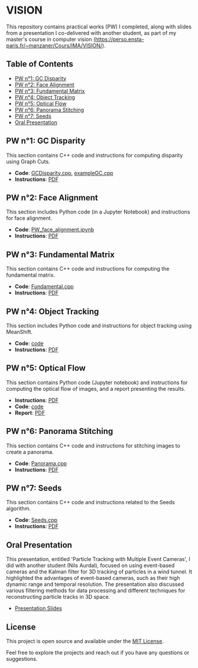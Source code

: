 # VISION

This repository contains practical works (PW) I completed, along with slides from a presentation I co-delivered with another student, as part of my master's course in computer vision (https://perso.ensta-paris.fr/~manzaner/Cours/IMA/VISION/).
## Table of Contents
- [PW n°1: GC Disparity](#pw-n1-gc-disparity)
- [PW n°2: Face Alignment](#pw-n2-face-alignment)
- [PW n°3: Fundamental Matrix](#pw-n3-fundamental-matrix)
- [PW n°4: Object Tracking](#pw-n4-object-tracking)
- [PW n°5: Optical Flow](#pw-n5-optical-flow)
- [PW n°6: Panorama Stitching](#pw-n6-panorama-stitching)
- [PW n°7: Seeds](#pw-n7-seeds)
- [Oral Presentation](#oral-presentation)

## PW n°1: GC Disparity
This section contains C++ code and instructions for computing disparity using Graph Cuts.
- **Code**: [GCDisparity.cpp](PW_GCDisparity/GCDisparity.cpp), [exampleGC.cpp](PW_GCDisparity/exampleGC.cpp)
- **Instructions**: [PDF](PW_GCDisparity/instructions_PW_GCDisparity.pdf)

## PW n°2: Face Alignment
This section includes Python code (in a Jupyter Notebook) and instructions for face alignment.
- **Code**: [PW_face_alignment.ipynb](PW_face_alignment/PW_face_alignment.ipynb)
- **Instructions**: [PDF](PW_face_alignment/instructions_PW_face_alignment.pdf)

## PW n°3: Fundamental Matrix
This section contains C++ code and instructions for computing the fundamental matrix.
- **Code**: [Fundamental.cpp](PW_fundamental/Fundamental.cpp)
- **Instructions**: [PDF](PW_fundamental/instructions_PW_fundamental.pdf)

## PW n°4: Object Tracking
This section includes Python code and instructions for object tracking using MeanShift.
- **Code**: [code](PW_object_tracking/code)
- **Instructions**: [PDF](PW_object_tracking/instructions_PW_tracking.pdf)

## PW n°5: Optical Flow
This section contains Python code (Jupyter notebook) and instructions for computing the optical flow of images, and a report presenting the results.
- **Instructions**: [PDF](https://github.com/pictoune/VISION/blob/main/PW_optical_flow/instructions_PW_optical_flow.pdf)
- **Code**: [code](https://github.com/pictoune/VISION/tree/main/PW_optical_flow/code)
- **Report**: [PDF](https://github.com/pictoune/VISION/blob/main/PW_optical_flow/report_PW_optical_flow.pdf)

## PW n°6: Panorama Stitching
This section contains C++ code and instructions for stitching images to create a panorama.
- **Code**: [Panorama.cpp](PW_panorama/Panorama.cpp)
- **Instructions**: [PDF](PW_panorama/instructions_PW_panorama.pdf)

## PW n°7: Seeds
This section contains C++ code and instructions related to the Seeds algorithm.
- **Code**: [Seeds.cpp](PW_seeds/Seeds.cpp)
- **Instructions**: [PDF](PW_seeds/instructions_PW_seeds.pdf)

## Oral Presentation
This presentation, entitled 'Particle Tracking with Multiple Event Cameras', I did with another student (Nils Aurdal), focused on using event-based cameras and the Kalman filter for 3D tracking of particles in a wind tunnel. It highlighted the advantages of event-based cameras, such as their high dynamic range and temporal resolution. The presentation also discussed various filtering methods for data processing and different techniques for reconstructing particle tracks in 3D space.
- [Presentation Slides](presentation_slides.pdf)

## License
This project is open source and available under the [MIT License](LICENSE).

Feel free to explore the projects and reach out if you have any questions or suggestions.
